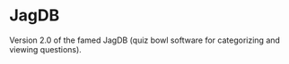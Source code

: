 # JagDB
Version 2.0 of the famed JagDB (quiz bowl software for categorizing and viewing questions). 

